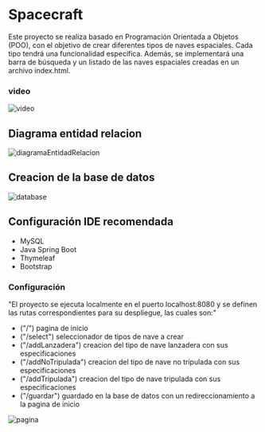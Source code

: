 # Spacecraft

Este proyecto se realiza basado en Programación Orientada a Objetos (POO), con el objetivo de crear diferentes tipos de naves espaciales. Cada tipo tendrá una funcionalidad específica. Además, se implementará una barra de búsqueda y un listado de las naves espaciales creadas en un archivo index.html.

### video 

![video](https://youtu.be/K7dM4FUniqg)

## Diagrama entidad relacion
![diagramaEntidadRelacion](https://user-images.githubusercontent.com/111714309/216983168-f2950cc1-fc8e-4960-bbf2-d74dd0d699dd.png)

## Creacion de la base de datos
![database](https://user-images.githubusercontent.com/111714309/216985713-d220b00a-a682-4681-b374-24aa58cfcfcd.PNG)

## Configuración IDE recomendada

- MySQL
- Java Spring Boot
- Thymeleaf
- Bootstrap

### Configuración

"El proyecto se ejecuta localmente en el puerto localhost:8080 y se definen las rutas correspondientes para su despliegue, las cuales son:"
- ("/") pagina de inicio
- ("/select") seleccionador de tipos de nave a crear
- ("/addLanzadera") creacion del tipo de nave lanzadera con sus especificaciones
- ("/addNoTripulada") creacion del tipo de nave no tripulada con sus especificaciones
- ("/addTripulada") creacion del tipo de nave tripulada con sus especificaciones
- ("/guardar") guardado en la base de datos con un redireccionamiento a la pagina de inicio

![pagina](https://user-images.githubusercontent.com/111714309/216990437-ecbc8c85-bc46-4d59-ab23-0fb8570a9715.PNG)
